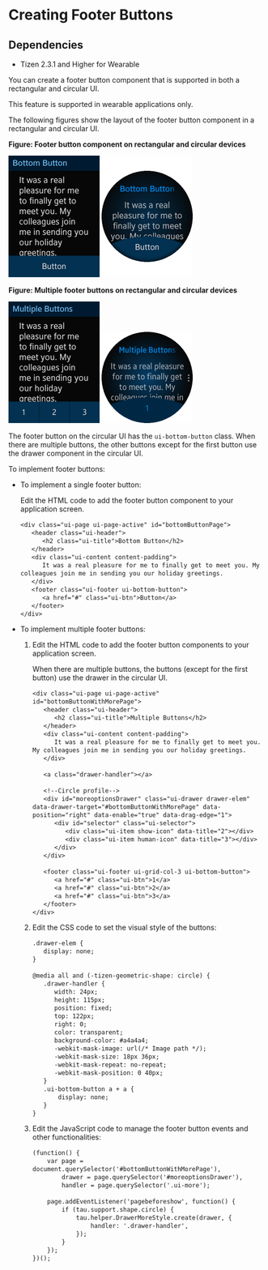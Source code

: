 # Creating Footer Buttons

## Dependencies

- Tizen 2.3.1 and Higher for Wearable

You can create a footer button component that is supported in both a rectangular and circular UI.

This feature is supported in wearable applications only.

The following figures show the layout of the footer button component in a rectangular and circular UI.

**Figure: Footer button component on rectangular and circular devices**

![Footer button on a rectangular device](./media/rectangular_footer.png) ![Footer button on a circular device](./media/round_footer.png)

**Figure: Multiple footer buttons on rectangular and circular devices**

![Multiple footer buttons on a rectangular device](./media/rectangular_multibtn.png) ![Multiple footer buttons on a circular device](./media/round_multibtn.png)

The footer button on the circular UI has the `ui-bottom-button` class. When there are multiple buttons, the other buttons except for the first button use the drawer component in the circular UI.

To implement footer buttons:

- To implement a single footer button:

  Edit the HTML code to add the footer button component to your application screen.

  ```
  <div class="ui-page ui-page-active" id="bottomButtonPage">
     <header class="ui-header">
        <h2 class="ui-title">Bottom Button</h2>
     </header>
     <div class="ui-content content-padding">
        It was a real pleasure for me to finally get to meet you. My colleagues join me in sending you our holiday greetings.
     </div>
     <footer class="ui-footer ui-bottom-button">
        <a href="#" class="ui-btn">Button</a>
     </footer>
  </div>
  ```

- To implement multiple footer buttons:

  1. Edit the HTML code to add the footer button components to your application screen.

     When there are multiple buttons, the buttons (except for the first button) use the drawer in the circular UI.

     ```
     <div class="ui-page ui-page-active" id="bottomButtonWithMorePage">
        <header class="ui-header">
           <h2 class="ui-title">Multiple Buttons</h2>
        </header>
        <div class="ui-content content-padding">
           It was a real pleasure for me to finally get to meet you. My colleagues join me in sending you our holiday greetings.
        </div>

        <a class="drawer-handler"></a>

        <!--Circle profile-->
        <div id="moreoptionsDrawer" class="ui-drawer drawer-elem" data-drawer-target="#bottomButtonWithMorePage" data-position="right" data-enable="true" data-drag-edge="1">
           <div id="selector" class="ui-selector">
              <div class="ui-item show-icon" data-title="2"></div>
              <div class="ui-item human-icon" data-title="3"></div>
           </div>
        </div>

        <footer class="ui-footer ui-grid-col-3 ui-bottom-button">
           <a href="#" class="ui-btn">1</a>
           <a href="#" class="ui-btn">2</a>
           <a href="#" class="ui-btn">3</a>
        </footer>
     </div>
     ```

  2. Edit the CSS code to set the visual style of the buttons:

     ```
     .drawer-elem {
        display: none;
     }

     @media all and (-tizen-geometric-shape: circle) {
        .drawer-handler {
           width: 24px;
           height: 115px;
           position: fixed;
           top: 122px;
           right: 0;
           color: transparent;
           background-color: #a4a4a4;
           -webkit-mask-image: url(/* Image path */);
           -webkit-mask-size: 18px 36px;
           -webkit-mask-repeat: no-repeat;
           -webkit-mask-position: 0 40px;
        }
        .ui-bottom-button a + a {
            display: none;
        }
     }
     ```

  3. Edit the JavaScript code to manage the footer button events and other functionalities:

     ```
     (function() {
         var page = document.querySelector('#bottomButtonWithMorePage'),
             drawer = page.querySelector('#moreoptionsDrawer'),
             handler = page.querySelector('.ui-more');

         page.addEventListener('pagebeforeshow', function() {
             if (tau.support.shape.circle) {
                 tau.helper.DrawerMoreStyle.create(drawer, {
                     handler: '.drawer-handler',
                 });
             }
         });
     })();
     ```